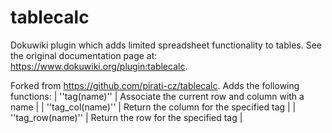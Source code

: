 tablecalc
=========

Dokuwiki plugin which adds limited spreadsheet functionality to tables. See
the original documentation page at: https://www.dokuwiki.org/plugin:tablecalc.

Forked from https://github.com/pirati-cz/tablecalc. Adds the following
functions:
  | ''tag(name)''     | Associate the current row and column with a name |
  | ''tag_col(name)'' | Return the column for the specified tag          |
  | ''tag_row(name)'' | Return the row for the specified tag             |

